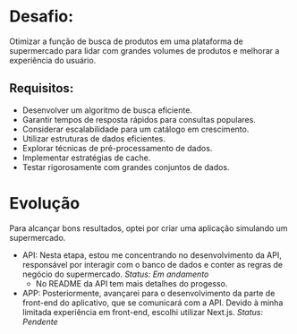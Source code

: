 # Desafio:

Otimizar a função de busca de produtos em uma plataforma de supermercado para lidar com grandes volumes de produtos e melhorar a experiência do usuário.

## Requisitos:

- Desenvolver um algoritmo de busca eficiente.
- Garantir tempos de resposta rápidos para consultas populares.
- Considerar escalabilidade para um catálogo em crescimento.
- Utilizar estruturas de dados eficientes.
- Explorar técnicas de pré-processamento de dados.
- Implementar estratégias de cache.
- Testar rigorosamente com grandes conjuntos de dados.

# Evolução

Para alcançar bons resultados, optei por criar uma aplicação simulando um supermercado.

- API: Nesta etapa, estou me concentrando no desenvolvimento da API, responsável por interagir com o banco de dados e conter as regras de negócio do supermercado. *Status: Em andamento*
    - No README da API tem mais detalhes do progesso.
- APP: Posteriormente, avançarei para o desenvolvimento da parte de front-end do aplicativo, que se comunicará com a API. Devido à minha limitada experiência em front-end, escolhi utilizar Next.js. *Status: Pendente*

